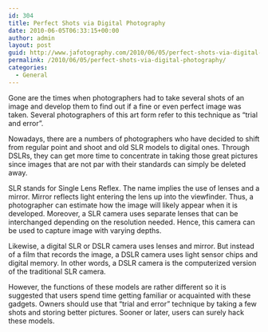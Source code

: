 ```yaml
---
id: 304
title: Perfect Shots via Digital Photography
date: 2010-06-05T06:33:15+00:00
author: admin
layout: post
guid: http://www.jafotography.com/2010/06/05/perfect-shots-via-digital-photography/
permalink: /2010/06/05/perfect-shots-via-digital-photography/
categories:
  - General
---
```

Gone are the times when photographers had to take several shots of an image and develop them to find out if a fine or even perfect image was taken. Several photographers of this art form refer to this technique as “trial and error”. 

Nowadays, there are a numbers of photographers who have decided to shift from regular point and shoot and old SLR models to digital ones. Through DSLRs, they can get more time to concentrate in taking those great pictures since images that are not par with their standards can simply be deleted away.

SLR stands for Single Lens Reflex. The name implies the use of lenses and a mirror. Mirror reflects light entering the lens up into the viewfinder. Thus, a photographer can estimate how the image will likely appear when it is developed. Moreover, a SLR camera uses separate lenses that can be interchanged depending on the resolution needed. Hence, this camera can be used to capture image with varying depths.

Likewise, a digital SLR or DSLR camera uses lenses and mirror. But instead of a film that records the image, a DSLR camera uses light sensor chips and digital memory. In other words, a DSLR camera is the computerized version of the traditional SLR camera. 

However, the functions of these models are rather different so it is suggested that users spend time getting familiar or acquainted with these gadgets. Owners should use that “trial and error” technique by taking a few shots and storing better pictures. Sooner or later, users can surely hack these models.